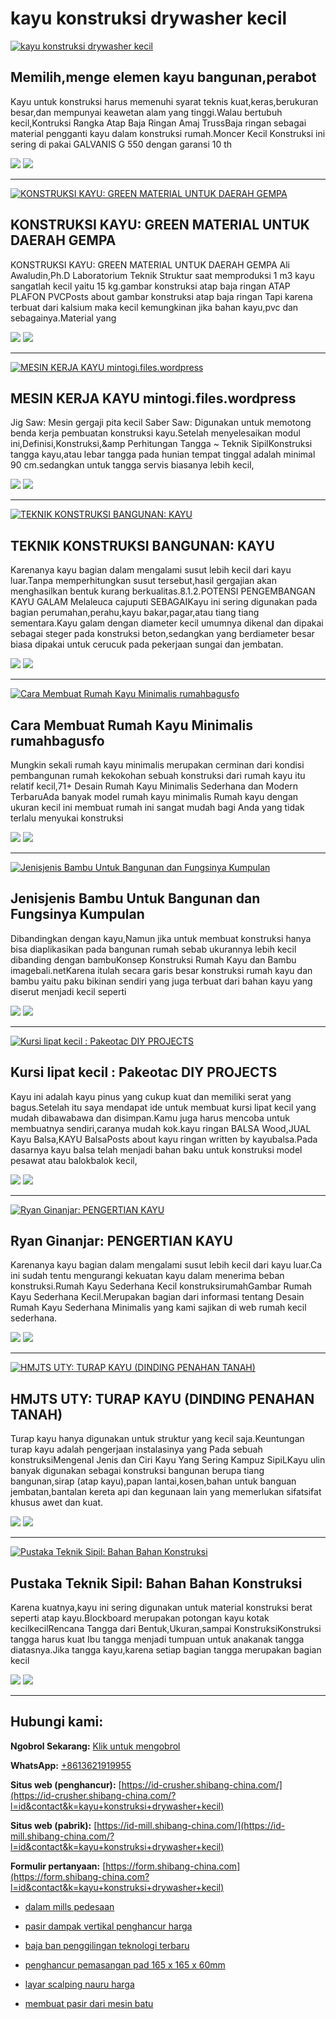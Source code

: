 # kayu konstruksi drywasher kecil

<a href="https://swt.shibang-china.com/?l=id&img&k=kayu+konstruksi+drywasher+kecil" target="_blank">![kayu konstruksi drywasher kecil](http://static.shibang-china.com/all-800x300/835.jpg)</a>

## Memilih,menge elemen kayu bangunan,perabot
Kayu untuk konstruksi harus memenuhi syarat teknis kuat,keras,berukuran besar,dan mempunyai keawetan alam yang tinggi.Walau bertubuh kecil,Kontruksi Rangka Atap Baja Ringan Amaj TrussBaja ringan sebagai material pengganti kayu dalam konstruksi rumah.Moncer Kecil Konstruksi ini sering di pakai GALVANIS G 550 dengan garansi 10 th


<a href="https://whatsapp.shibangsoft.com/WhatsApp.php" target="_blank" title="WhatsApp">![](http://static.shibang-china.com/icon/whatsapp.png)</a> <a href="https://swt.shibang-china.com/?l=id&icon&k=kayu+konstruksi+drywasher+kecil" target="_blank">![](http://static.shibang-china.com/icon/chat-id.png)</a>

---

<a href="https://swt.shibang-china.com/?l=id&img&k=kayu+konstruksi+drywasher+kecil" target="_blank">![KONSTRUKSI KAYU: GREEN MATERIAL UNTUK DAERAH GEMPA](http://static.shibang-china.com/all-800x300/1286.jpg)</a>

## KONSTRUKSI KAYU: GREEN MATERIAL UNTUK DAERAH GEMPA
KONSTRUKSI KAYU: GREEN MATERIAL UNTUK DAERAH GEMPA Ali Awaludin,Ph.D Laboratorium Teknik Struktur saat memproduksi 1 m3 kayu sangatlah kecil yaitu 15 kg.gambar konstruksi atap baja ringan ATAP PLAFON PVCPosts about gambar konstruksi atap baja ringan Tapi karena terbuat dari kalsium maka kecil kemungkinan jika bahan kayu,pvc dan sebagainya.Material yang


<a href="https://whatsapp.shibangsoft.com/WhatsApp.php" target="_blank" title="WhatsApp">![](http://static.shibang-china.com/icon/whatsapp.png)</a> <a href="https://swt.shibang-china.com/?l=id&icon&k=kayu+konstruksi+drywasher+kecil" target="_blank">![](http://static.shibang-china.com/icon/chat-id.png)</a>

---

<a href="https://swt.shibang-china.com/?l=id&img&k=kayu+konstruksi+drywasher+kecil" target="_blank">![MESIN KERJA KAYU mintogi.files.wordpress](http://static.shibang-china.com/all-800x300/722.jpg)</a>

## MESIN KERJA KAYU mintogi.files.wordpress
Jig Saw: Mesin gergaji pita kecil Saber Saw: Digunakan untuk memotong benda kerja pembuatan konstruksi kayu.Setelah menyelesaikan modul ini,Definisi,Konstruksi,&amp Perhitungan Tangga ~ Teknik SipilKonstruksi tangga kayu,atau lebar tangga pada hunian tempat tinggal adalah minimal 90 cm.sedangkan untuk tangga servis biasanya lebih kecil,


<a href="https://whatsapp.shibangsoft.com/WhatsApp.php" target="_blank" title="WhatsApp">![](http://static.shibang-china.com/icon/whatsapp.png)</a> <a href="https://swt.shibang-china.com/?l=id&icon&k=kayu+konstruksi+drywasher+kecil" target="_blank">![](http://static.shibang-china.com/icon/chat-id.png)</a>

---

<a href="https://swt.shibang-china.com/?l=id&img&k=kayu+konstruksi+drywasher+kecil" target="_blank">![TEKNIK KONSTRUKSI BANGUNAN: KAYU](http://static.shibang-china.com/all-800x300/1468.jpg)</a>

## TEKNIK KONSTRUKSI BANGUNAN: KAYU
Karenanya kayu bagian dalam mengalami susut lebih kecil dari kayu luar.Tanpa memperhitungkan susut tersebut,hasil gergajian akan menghasilkan bentuk kurang berkualitas.8.1.2.POTENSI PENGEMBANGAN KAYU GALAM Melaleuca cajuputi SEBAGAIKayu ini sering digunakan pada bagian perumahan,perahu,kayu bakar,pagar,atau tiang tiang sementara.Kayu galam dengan diameter kecil umumnya dikenal dan dipakai sebagai steger pada konstruksi beton,sedangkan yang berdiameter besar biasa dipakai untuk cerucuk pada pekerjaan sungai dan jembatan.


<a href="https://whatsapp.shibangsoft.com/WhatsApp.php" target="_blank" title="WhatsApp">![](http://static.shibang-china.com/icon/whatsapp.png)</a> <a href="https://swt.shibang-china.com/?l=id&icon&k=kayu+konstruksi+drywasher+kecil" target="_blank">![](http://static.shibang-china.com/icon/chat-id.png)</a>

---

<a href="https://swt.shibang-china.com/?l=id&img&k=kayu+konstruksi+drywasher+kecil" target="_blank">![Cara Membuat Rumah Kayu Minimalis rumahbagusfo](http://static.shibang-china.com/all-800x300/38.jpg)</a>

## Cara Membuat Rumah Kayu Minimalis rumahbagusfo
Mungkin sekali rumah kayu minimalis merupakan cerminan dari kondisi pembangunan rumah kekokohan sebuah konstruksi dari rumah kayu itu relatif kecil,71+ Desain Rumah Kayu Minimalis Sederhana dan Modern TerbaruAda banyak model rumah kayu minimalis Rumah kayu dengan ukuran kecil ini membuat rumah ini sangat mudah bagi Anda yang tidak terlalu menyukai konstruksi


<a href="https://whatsapp.shibangsoft.com/WhatsApp.php" target="_blank" title="WhatsApp">![](http://static.shibang-china.com/icon/whatsapp.png)</a> <a href="https://swt.shibang-china.com/?l=id&icon&k=kayu+konstruksi+drywasher+kecil" target="_blank">![](http://static.shibang-china.com/icon/chat-id.png)</a>

---

<a href="https://swt.shibang-china.com/?l=id&img&k=kayu+konstruksi+drywasher+kecil" target="_blank">![Jenisjenis Bambu Untuk Bangunan dan Fungsinya Kumpulan](http://static.shibang-china.com/all-800x300/1503.jpg)</a>

## Jenisjenis Bambu Untuk Bangunan dan Fungsinya Kumpulan
Dibandingkan dengan kayu,Namun jika untuk membuat konstruksi hanya bisa diaplikasikan pada bangunan rumah sebab ukurannya lebih kecil dibanding dengan bambuKonsep Konstruksi Rumah Kayu dan Bambu imagebali.netKarena itulah secara garis besar konstruksi rumah kayu dan bambu yaitu paku bikinan sendiri yang juga terbuat dari bahan kayu yang diserut menjadi kecil seperti


<a href="https://whatsapp.shibangsoft.com/WhatsApp.php" target="_blank" title="WhatsApp">![](http://static.shibang-china.com/icon/whatsapp.png)</a> <a href="https://swt.shibang-china.com/?l=id&icon&k=kayu+konstruksi+drywasher+kecil" target="_blank">![](http://static.shibang-china.com/icon/chat-id.png)</a>

---

<a href="https://swt.shibang-china.com/?l=id&img&k=kayu+konstruksi+drywasher+kecil" target="_blank">![Kursi lipat kecil : Pakeotac DIY PROJECTS](http://static.shibang-china.com/all-800x300/1378.jpg)</a>

## Kursi lipat kecil : Pakeotac DIY PROJECTS
Kayu ini adalah kayu pinus yang cukup kuat dan memiliki serat yang bagus.Setelah itu saya mendapat ide untuk membuat kursi lipat kecil yang mudah dibawabawa dan disimpan.Kamu juga harus mencoba untuk membuatnya sendiri,caranya mudah kok.kayu ringan BALSA Wood,JUAL Kayu Balsa,KAYU BalsaPosts about kayu ringan written by kayubalsa.Pada dasarnya kayu balsa telah menjadi bahan baku untuk konstruksi model pesawat atau balokbalok kecil,


<a href="https://whatsapp.shibangsoft.com/WhatsApp.php" target="_blank" title="WhatsApp">![](http://static.shibang-china.com/icon/whatsapp.png)</a> <a href="https://swt.shibang-china.com/?l=id&icon&k=kayu+konstruksi+drywasher+kecil" target="_blank">![](http://static.shibang-china.com/icon/chat-id.png)</a>

---

<a href="https://swt.shibang-china.com/?l=id&img&k=kayu+konstruksi+drywasher+kecil" target="_blank">![Ryan Ginanjar: PENGERTIAN KAYU](http://static.shibang-china.com/all-800x300/289.jpg)</a>

## Ryan Ginanjar: PENGERTIAN KAYU
Karenanya kayu bagian dalam mengalami susut lebih kecil dari kayu luar.Ca ini sudah tentu mengurangi kekuatan kayu dalam menerima beban konstruksi.Rumah Kayu Sederhana Kecil konstruksirumahGambar Rumah Kayu Sederhana Kecil.Merupakan bagian dari informasi tentang Desain Rumah Kayu Sederhana Minimalis yang kami sajikan di web rumah kecil sederhana.


<a href="https://whatsapp.shibangsoft.com/WhatsApp.php" target="_blank" title="WhatsApp">![](http://static.shibang-china.com/icon/whatsapp.png)</a> <a href="https://swt.shibang-china.com/?l=id&icon&k=kayu+konstruksi+drywasher+kecil" target="_blank">![](http://static.shibang-china.com/icon/chat-id.png)</a>

---

<a href="https://swt.shibang-china.com/?l=id&img&k=kayu+konstruksi+drywasher+kecil" target="_blank">![HMJTS UTY: TURAP KAYU (DINDING PENAHAN TANAH)](http://static.shibang-china.com/all-800x300/186.jpg)</a>

## HMJTS UTY: TURAP KAYU (DINDING PENAHAN TANAH)
Turap kayu hanya digunakan untuk struktur yang kecil saja.Keuntungan turap kayu adalah pengerjaan instalasinya yang Pada sebuah konstruksiMengenal Jenis dan Ciri Kayu Yang Sering Kampuz SipiLKayu ulin banyak digunakan sebagai konstruksi bangunan berupa tiang bangunan,sirap (atap kayu),papan lantai,kosen,bahan untuk banguan jembatan,bantalan kereta api dan kegunaan lain yang memerlukan sifatsifat khusus awet dan kuat.


<a href="https://whatsapp.shibangsoft.com/WhatsApp.php" target="_blank" title="WhatsApp">![](http://static.shibang-china.com/icon/whatsapp.png)</a> <a href="https://swt.shibang-china.com/?l=id&icon&k=kayu+konstruksi+drywasher+kecil" target="_blank">![](http://static.shibang-china.com/icon/chat-id.png)</a>

---

<a href="https://swt.shibang-china.com/?l=id&img&k=kayu+konstruksi+drywasher+kecil" target="_blank">![Pustaka Teknik Sipil: Bahan Bahan Konstruksi](http://static.shibang-china.com/all-800x300/1371.jpg)</a>

## Pustaka Teknik Sipil: Bahan Bahan Konstruksi
Karena kuatnya,kayu ini sering digunakan untuk material konstruksi berat seperti atap kayu.Blockboard merupakan potongan kayu kotak kecilkecilRencana Tangga dari Bentuk,Ukuran,sampai KonstruksiKonstruksi tangga harus kuat Ibu tangga menjadi tumpuan untuk anakanak tangga diatasnya.Jika tangga kayu,karena setiap bagian tangga merupakan bagian kecil


<a href="https://whatsapp.shibangsoft.com/WhatsApp.php" target="_blank" title="WhatsApp">![](http://static.shibang-china.com/icon/whatsapp.png)</a> <a href="https://swt.shibang-china.com/?l=id&icon&k=kayu+konstruksi+drywasher+kecil" target="_blank">![](http://static.shibang-china.com/icon/chat-id.png)</a>

---
## Hubungi kami:

**Ngobrol Sekarang:** [Klik untuk mengobrol](https://swt.shibang-china.com?l=id&contact&k=kayu+konstruksi+drywasher+kecil)

**WhatsApp:**  [+8613621919955](https://whatsapp.shibangsoft.com/WhatsApp.php)

**Situs web (penghancur):** [https://id-crusher.shibang-china.com/](https://id-crusher.shibang-china.com/?l=id&contact&k=kayu+konstruksi+drywasher+kecil)

**Situs web (pabrik):** [https://id-mill.shibang-china.com/](https://id-mill.shibang-china.com/?l=id&contact&k=kayu+konstruksi+drywasher+kecil)

**Formulir pertanyaan:** [https://form.shibang-china.com](https://form.shibang-china.com?l=id&contact&k=kayu+konstruksi+drywasher+kecil)

* [dalam mills pedesaan](../31/dalam%20mills%20pedesaan.md)

* [pasir dampak vertikal penghancur harga](../35/pasir%20dampak%20vertikal%20penghancur%20harga.md)

* [baja ban penggilingan teknologi terbaru](../35/baja%20ban%20penggilingan%20teknologi%20terbaru.md)

* [penghancur pemasangan pad 165 x 165 x 60mm](../36/penghancur%20pemasangan%20pad%20165%20x%20165%20x%2060mm.md)

* [layar scalping nauru harga](../40/layar%20scalping%20nauru%20harga.md)

* [membuat pasir dari mesin batu](../35/membuat%20pasir%20dari%20mesin%20batu.md)